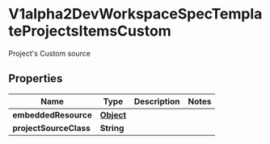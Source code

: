 

# V1alpha2DevWorkspaceSpecTemplateProjectsItemsCustom

Project's Custom source
## Properties

Name | Type | Description | Notes
------------ | ------------- | ------------- | -------------
**embeddedResource** | [**Object**](.md) |  | 
**projectSourceClass** | **String** |  | 



